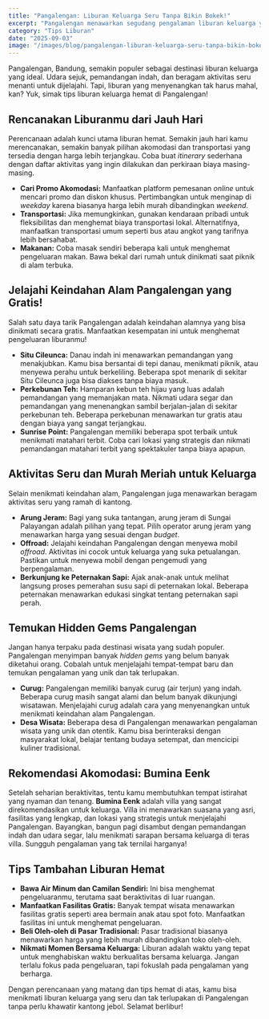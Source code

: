 ```yaml
---
title: "Pangalengan: Liburan Keluarga Seru Tanpa Bikin Bokek!"
excerpt: "Pangalengan menawarkan segudang pengalaman liburan keluarga yang tak terlupakan tanpa harus menguras dompet. Temukan tips hemat, destinasi menarik, dan akomodasi nyaman di tengah alam yang asri."
category: "Tips Liburan"
date: "2025-09-03"
image: "/images/blog/pangalengan-liburan-keluarga-seru-tanpa-bikin-boke.jpg"
---
```


Pangalengan, Bandung, semakin populer sebagai destinasi liburan keluarga yang ideal. Udara sejuk, pemandangan indah, dan beragam aktivitas seru menanti untuk dijelajahi. Tapi, liburan yang menyenangkan tak harus mahal, kan? Yuk, simak tips liburan keluarga hemat di Pangalengan!

## Rencanakan Liburanmu dari Jauh Hari

Perencanaan adalah kunci utama liburan hemat. Semakin jauh hari kamu merencanakan, semakin banyak pilihan akomodasi dan transportasi yang tersedia dengan harga lebih terjangkau. Coba buat *itinerary* sederhana dengan daftar aktivitas yang ingin dilakukan dan perkiraan biaya masing-masing.

*   **Cari Promo Akomodasi:** Manfaatkan platform pemesanan *online* untuk mencari promo dan diskon khusus. Pertimbangkan untuk menginap di *weekday* karena biasanya harga lebih murah dibandingkan *weekend*.
*   **Transportasi:** Jika memungkinkan, gunakan kendaraan pribadi untuk fleksibilitas dan menghemat biaya transportasi lokal. Alternatifnya, manfaatkan transportasi umum seperti bus atau angkot yang tarifnya lebih bersahabat.
*   **Makanan:** Coba masak sendiri beberapa kali untuk menghemat pengeluaran makan. Bawa bekal dari rumah untuk dinikmati saat piknik di alam terbuka.

## Jelajahi Keindahan Alam Pangalengan yang Gratis!

Salah satu daya tarik Pangalengan adalah keindahan alamnya yang bisa dinikmati secara gratis. Manfaatkan kesempatan ini untuk menghemat pengeluaran liburanmu!

*   **Situ Cileunca:** Danau indah ini menawarkan pemandangan yang menakjubkan. Kamu bisa bersantai di tepi danau, menikmati piknik, atau menyewa perahu untuk berkeliling. Beberapa spot menarik di sekitar Situ Cileunca juga bisa diakses tanpa biaya masuk.
*   **Perkebunan Teh:** Hamparan kebun teh hijau yang luas adalah pemandangan yang memanjakan mata. Nikmati udara segar dan pemandangan yang menenangkan sambil berjalan-jalan di sekitar perkebunan teh. Beberapa perkebunan menawarkan tur gratis atau dengan biaya yang sangat terjangkau.
*   **Sunrise Point:** Pangalengan memiliki beberapa spot terbaik untuk menikmati matahari terbit. Coba cari lokasi yang strategis dan nikmati pemandangan matahari terbit yang spektakuler tanpa biaya apapun.

## Aktivitas Seru dan Murah Meriah untuk Keluarga

Selain menikmati keindahan alam, Pangalengan juga menawarkan beragam aktivitas seru yang ramah di kantong.

*   **Arung Jeram:** Bagi yang suka tantangan, arung jeram di Sungai Palayangan adalah pilihan yang tepat. Pilih operator arung jeram yang menawarkan harga yang sesuai dengan *budget*.
*   **Offroad:** Jelajahi keindahan Pangalengan dengan menyewa mobil *offroad*. Aktivitas ini cocok untuk keluarga yang suka petualangan. Pastikan untuk menyewa mobil dengan pengemudi yang berpengalaman.
*   **Berkunjung ke Peternakan Sapi:** Ajak anak-anak untuk melihat langsung proses pemerahan susu sapi di peternakan lokal. Beberapa peternakan menawarkan edukasi singkat tentang peternakan sapi perah.

## Temukan Hidden Gems Pangalengan

Jangan hanya terpaku pada destinasi wisata yang sudah populer. Pangalengan menyimpan banyak *hidden gems* yang belum banyak diketahui orang. Cobalah untuk menjelajahi tempat-tempat baru dan temukan pengalaman yang unik dan tak terlupakan.

*   **Curug:** Pangalengan memiliki banyak curug (air terjun) yang indah. Beberapa curug masih sangat alami dan belum banyak dikunjungi wisatawan. Menjelajahi curug adalah cara yang menyenangkan untuk menikmati keindahan alam Pangalengan.
*   **Desa Wisata:** Beberapa desa di Pangalengan menawarkan pengalaman wisata yang unik dan otentik. Kamu bisa berinteraksi dengan masyarakat lokal, belajar tentang budaya setempat, dan mencicipi kuliner tradisional.

## Rekomendasi Akomodasi: Bumina Eenk

Setelah seharian beraktivitas, tentu kamu membutuhkan tempat istirahat yang nyaman dan tenang. **Bumina Eenk** adalah villa yang sangat direkomendasikan untuk keluarga. Villa ini menawarkan suasana yang asri, fasilitas yang lengkap, dan lokasi yang strategis untuk menjelajahi Pangalengan. Bayangkan, bangun pagi disambut dengan pemandangan indah dan udara segar, lalu menikmati sarapan bersama keluarga di teras villa. Sungguh pengalaman yang tak ternilai harganya!

## Tips Tambahan Liburan Hemat

*   **Bawa Air Minum dan Camilan Sendiri:** Ini bisa menghemat pengeluaranmu, terutama saat beraktivitas di luar ruangan.
*   **Manfaatkan Fasilitas Gratis:** Banyak tempat wisata menawarkan fasilitas gratis seperti area bermain anak atau spot foto. Manfaatkan fasilitas ini untuk menghemat pengeluaran.
*   **Beli Oleh-oleh di Pasar Tradisional:** Pasar tradisional biasanya menawarkan harga yang lebih murah dibandingkan toko oleh-oleh.
*   **Nikmati Momen Bersama Keluarga:** Liburan adalah waktu yang tepat untuk menghabiskan waktu berkualitas bersama keluarga. Jangan terlalu fokus pada pengeluaran, tapi fokuslah pada pengalaman yang berharga.

Dengan perencanaan yang matang dan tips hemat di atas, kamu bisa menikmati liburan keluarga yang seru dan tak terlupakan di Pangalengan tanpa perlu khawatir kantong jebol. Selamat berlibur!